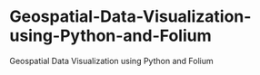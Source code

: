 # Geospatial-Data-Visualization-using-Python-and-Folium
Geospatial Data Visualization using Python and Folium
